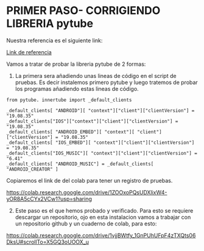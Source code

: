 # PRIMER PASO- CORRIGIENDO LIBRERIA pytube
Nuestra referencia es el siguiente link:

[Link de referencia](https://www.youtube.com/watch?v=Or7aNnrLF6s)

Vamos a tratar de probar la libreria pytube de 2 formas:
1. La primera sera añadiendo unas lineas de código en el script de pruebas. Es decir instalemos primero pytube y luego tratemos de probar los programas añadiendo estas lineas de código.
   
```
from pytube. innertube import _default_clients

_default_clients[ "ANDROID"][ "context"]["client"]["clientVersion"] = "19.08.35"
_default_clients["IOS"]["context"]["client"]["clientVersion"] = "19.08.35"
_default_clients[ "ANDROID_EMBED"][ "context"][ "client"]["clientVersion"] = "19.08.35"
_default_clients[ "IOS_EMBED"][ "context"]["client"]["clientVersion"] = "19.08.35"
_default_clients["IOS_MUSIC"][ "context"]["client"]["clientVersion"] = "6.41"
_default_clients[ "ANDROID_MUSIC"] = _default_clients[ "ANDROID_CREATOR" ]
```
Copiaremos el link de del colab para tener un registro de pruebas.

https://colab.research.google.com/drive/1ZOOxoPQsUDXlixW4-yOR8A5cCYx2VCw1?usp=sharing

2. Este paso es el que hemos probado y verificado. Para esto se requiere descargar un repositorio, ojo en esta instalacion vamos a trabajar con un repositorio github y un cuaderno de colab, para esto:

https://colab.research.google.com/drive/1vjjBWtfy_1GnPUhUFpF4zTXQts06DksU#scrollTo=X5GQ3oUOOX_u
